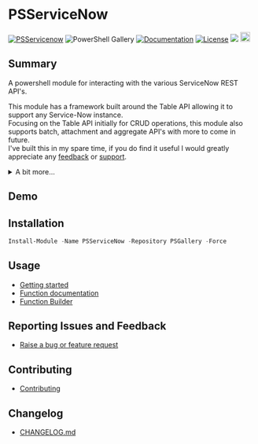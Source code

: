 # PSServiceNow
[![PSServicenow](https://img.shields.io/powershellgallery/v/PSServiceNow.svg?style=flat-square&label=Powershell%20Gallery)](https://www.powershellgallery.com/packages/PSServiceNow/)
![PowerShell Gallery](https://img.shields.io/powershellgallery/dt/PSServiceNow?style=plastic)
[![Documentation](https://img.shields.io/badge/Documentation-PSServiceNow-blue.svg)](https://github.com/insomniacc/PSServiceNow/blob/main/docs/GettingStarted.MD)
[![License](https://img.shields.io/badge/license-GPL&ndash;3.0-blue.svg)](https://github.com/insomniacc/PSServiceNow/blob/main/LICENSE) 
<img src="https://img.shields.io/badge/Supports PS-5.0-blue.svg"></img>
<a href="https://www.buymeacoffee.com/insomniacc"><img src="https://www.buymeacoffee.com/assets/img/custom_images/orange_img.png" height="20px"></a>

## Summary
A powershell module for interacting with the various ServiceNow REST API's.  

This module has a framework built around the Table API allowing it to support any Service-Now instance.  
Focusing on the Table API initially for CRUD operations, this module also supports batch, attachment and aggregate API's with more to come in future.  
I've built this in my spare time, if you do find it useful I would greatly appreciate any [feedback](https://github.com/insomniacc/PSServiceNow/issues/new/choose) or [support](https://www.buymeacoffee.com/insomniacc).

<details>
<summary>A bit more...</summary>
This is the first public module I've released so please go easy 😀.<br>
As always, ensure you understand any scripts before you run them and make sure to do your own testing. <br>
If you do find any bugs, it's still early days, so please help me improve and log an issue.  <br>
<br>
I've worked for a few large orgs with vastly different implementations of Service-Now, some more out of the box, others heavily modified. Finding a suitable 'one size fits all' module was quite hard and I ended up building from scratch or improving existing modules in each case. Either way it was very time consuming. Some of the gallery modules out there I found either 1. very lacking in functionality or 2. locked behind a paywall. This repo is hopefully my solution to fill the gap.
</details>

## Demo

## Installation
```powershell
Install-Module -Name PSServiceNow -Repository PSGallery -Force
```
## Usage
- [Getting started](docs/GettingStarted.MD)
- [Function documentation](docs/functions)
- [Function Builder](docs/functionBuilder.MD)

## Reporting Issues and Feedback
- [Raise a bug or feature request](https://github.com/insomniacc/PSServiceNow/issues/new/choose)

## Contributing
- [Contributing](/CONTRIBUTING.md)

## Changelog
- [CHANGELOG.md](/CHANGELOG.md)